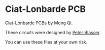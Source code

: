 # Ciat-Lonbarde PCB

Ciat-Lonbarde PCBs by Meng Qi.

These circuits were designed by [Peter Blasser](ciat-lonbarde.net).

You can use these files at your own risk.
